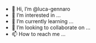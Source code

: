 - 👋 Hi, I’m @luca-gennaro
- 👀 I’m interested in ...
- 🌱 I’m currently learning ...
- 💞️ I’m looking to collaborate on ...
- 📫 How to reach me ...

<!---
luca-gennaro/luca-gennaro is a ✨ special ✨ repository because its `README.md` (this file) appears on your GitHub profile.
You can click the Preview link to take a look at your changes.
--->
